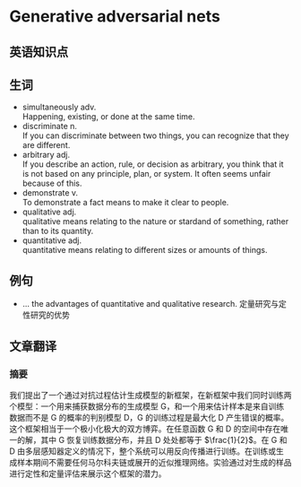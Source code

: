 # Generative adversarial nets

## 英语知识点
## 生词 
* simultaneously adv. <br>Happening, existing, or done at the same time.
* discriminate n. <br>If you can discriminate between two things, you can recognize that they are different.
* arbitrary adj. <br>If you describe an action, rule, or decision as arbitrary, you think that it is not based on any principle, plan, or system. It often seems unfair because of this.
* demonstrate v. <br>To demonstrate a fact means to make it clear to people.
* qualitative adj. <br>qualitative means relating to the nature or stardand of something, rather than to its quantity.
* quantitative adj. <br>quantitative means relating to different sizes or amounts of things.

## 例句
* ... the advantages of quantitative and qualitative research. 定量研究与定性研究的优势


## 文章翻译
### 摘要
我们提出了一个通过对抗过程估计生成模型的新框架，在新框架中我们同时训练两个模型：一个用来捕获数据分布的生成模型 G，和一个用来估计样本是来自训练数据而不是 G 的概率的判别模型 D，G 的训练过程是最大化 D 产生错误的概率。这个框架相当于一个极小化极大的双方博弈。在任意函数 G 和 D 的空间中存在唯一的解，其中 G 恢复训练数据分布，并且 D 处处都等于 $\frac{1}{2}$。在 G 和 D 由多层感知器定义的情况下，整个系统可以用反向传播进行训练。在训练或生成样本期间不需要任何马尔科夫链或展开的近似推理网络。实验通过对生成的样品进行定性和定量评估来展示这个框架的潜力。

